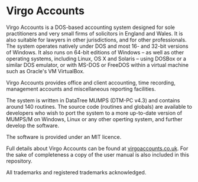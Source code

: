 # Virgo Accounts

Virgo Accounts is a DOS-based accounting system designed for sole practitioners and very small firms of solicitors in England and Wales. It is also suitable for lawyers in other jurisdictions, and for other professionals. The system operates natively under DOS and most 16- and 32-bit versions of Windows. It also runs on 64-bit editions of Windows – as well as other operating systems, including Linux, OS X and Solaris – using DOSBox or a similar DOS emulator, or with MS-DOS or FreeDOS within a virtual machine such as Oracle's VM VirtualBox.

Virgo Accounts provides office and client accounting, time recording, management accounts and miscellaneous reporting facilities.

The system is written in DataTree MUMPS (DTM-PC v4.3) and contains around 140 routines. The source code (routines and globals) are available to developers who wish to port the system to a more up-to-date version of MUMPS/M on Windows, Linux or any other operting system, and further develop the software.

The software is provided under an MIT licence.

Full details about Virgo Accounts can be found at [virgoaccounts.co.uk](http://www.virgoaccounts.co.uk). For the sake of completeness a copy of the user manual is also included in this repository.

All trademarks and registered trademarks acknowledged.

